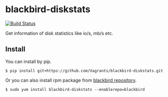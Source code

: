 blackbird-diskstats
===============

[![Build Status](https://travis-ci.org/Vagrants/blackbird-diskstats.png?branch=development)](https://travis-ci.org/Vagrants/blackbird-diskstats)

Get information of disk statistics like io/s, mb/s etc.

## Install

You can install by pip.

```
$ pip install git+https://github.com/Vagrants/blackbird-diskstats.git
```

Or you can also install rpm package from [blackbird repository](https://github.com/Vagrants/blackbird/blob/master/README.md).

```
$ sudo yum install blackbird-diskstats --enablerepo=blackbird
```
